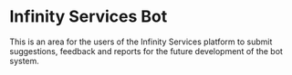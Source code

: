 # Infinity Services Bot

This is an area for the users of the Infinity Services platform to submit suggestions, feedback and reports for the future development of the bot system. 

